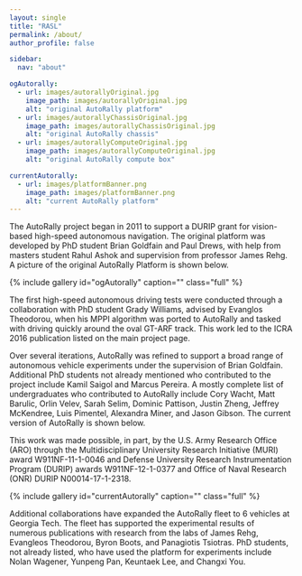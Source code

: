 ```yaml
---
layout: single
title: "RASL"
permalink: /about/
author_profile: false

sidebar:
  nav: "about"

ogAutorally:
  - url: images/autorallyOriginal.jpg
    image_path: images/autorallyOriginal.jpg
    alt: "original AutoRally platform"
  - url: images/autorallyChassisOriginal.jpg
    image_path: images/autorallyChassisOriginal.jpg
    alt: "original AutoRally chassis"
  - url: images/autorallyComputeOriginal.jpg
    image_path: images/autorallyComputeOriginal.jpg
    alt: "original AutoRally compute box"

currentAutorally:
  - url: images/platformBanner.png
    image_path: images/platformBanner.png
    alt: "current AutoRally platform"
---
```


The AutoRally project began in 2011 to support a DURIP grant for vision-based high-speed autonomous navigation. The original platform was developed by PhD student Brian Goldfain and Paul Drews, with help from masters student Rahul Ashok and supervision from professor James Rehg. A picture of the original AutoRally Platform is shown below.

{% include gallery id="ogAutorally" caption="" class="full" %}

The first high-speed autonomous driving tests were conducted through a collaboration with PhD student Grady Williams, advised by Evanglos Theodorou, when his MPPI algorithm was ported to AutoRally and tasked with driving quickly around the oval GT-ARF track. This work led to the ICRA 2016 publication listed on the main project page. 

Over several iterations, AutoRally was refined to support a broad range of autonomous vehicle experiments under the supervision of Brian Goldfain. Additional PhD students not already mentioned who contributed to the project include Kamil Saigol and Marcus Pereira. A mostly complete list of undergraduates who contributed to AutoRally include Cory Wacht, Matt Barulic, Orlin Velev, Sarah Selim, Dominic Pattison, Justin Zheng, Jeffrey McKendree, Luis Pimentel, Alexandra Miner, and Jason Gibson. The current version of AutoRally is shown below.

This work was made possible, in part, by the U.S. Army Research Office (ARO) through the Multidisciplinary University Research Initiative (MURI) award W911NF-11-1-0046 and Defense University Research Instrumentation Program (DURIP) awards W911NF-12-1-0377 and Office of Naval Research (ONR) DURIP N00014-17-1-2318.

{% include gallery id="currentAutorally" caption="" class="full" %}

Additional collaborations have expanded the AutoRally fleet to 6 vehicles at Georgia Tech. The fleet has supported the experimental results of numerous publications with research from the labs of James Rehg, Evangleos Theodorou, Byron Boots, and Panagiotis Tsiotras. PhD students, not already listed, who have used the platform for experiments include Nolan Wagener, Yunpeng Pan, Keuntaek Lee, and Changxi You.


